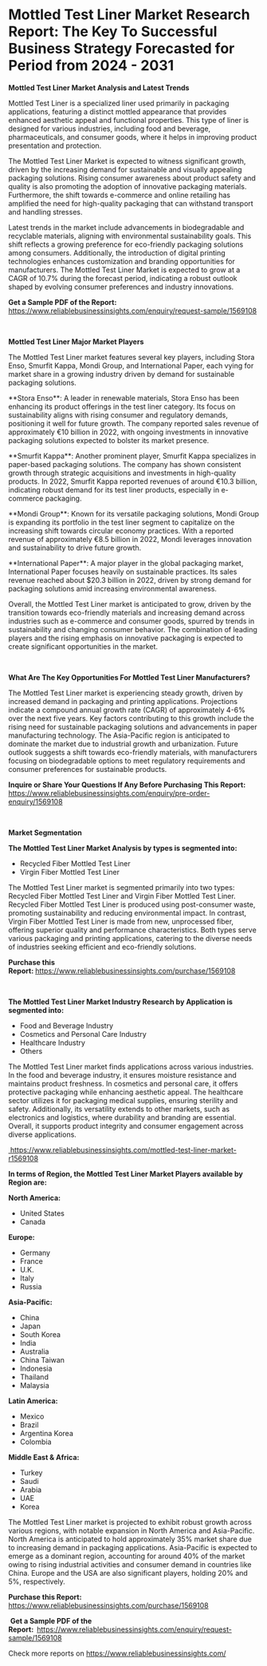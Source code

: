 <p><h1>Mottled Test Liner Market Research Report: The Key To Successful Business Strategy Forecasted for Period from 2024 - 2031</h1></p><p><strong>Mottled Test Liner Market Analysis and Latest Trends</strong></p>
<p><p>Mottled Test Liner is a specialized liner used primarily in packaging applications, featuring a distinct mottled appearance that provides enhanced aesthetic appeal and functional properties. This type of liner is designed for various industries, including food and beverage, pharmaceuticals, and consumer goods, where it helps in improving product presentation and protection.</p><p>The Mottled Test Liner Market is expected to witness significant growth, driven by the increasing demand for sustainable and visually appealing packaging solutions. Rising consumer awareness about product safety and quality is also promoting the adoption of innovative packaging materials. Furthermore, the shift towards e-commerce and online retailing has amplified the need for high-quality packaging that can withstand transport and handling stresses.</p><p>Latest trends in the market include advancements in biodegradable and recyclable materials, aligning with environmental sustainability goals. This shift reflects a growing preference for eco-friendly packaging solutions among consumers. Additionally, the introduction of digital printing technologies enhances customization and branding opportunities for manufacturers. The Mottled Test Liner Market is expected to grow at a CAGR of 10.7% during the forecast period, indicating a robust outlook shaped by evolving consumer preferences and industry innovations.</p></p>
<p><strong>Get a Sample PDF of the Report:&nbsp;</strong> <a href="https://www.reliablebusinessinsights.com/enquiry/request-sample/1569108?utm_campaign=84&utm_medium=2&utm_source=Github&utm_content=ia&utm_term=28122024&utm_id=mottled-test-liner">https://www.reliablebusinessinsights.com/enquiry/request-sample/1569108</a></p>
<p>&nbsp;</p>
<p><strong>Mottled Test Liner Major Market Players</strong></p>
<p><p>The Mottled Test Liner market features several key players, including Stora Enso, Smurfit Kappa, Mondi Group, and International Paper, each vying for market share in a growing industry driven by demand for sustainable packaging solutions.</p><p>**Stora Enso**: A leader in renewable materials, Stora Enso has been enhancing its product offerings in the test liner category. Its focus on sustainability aligns with rising consumer and regulatory demands, positioning it well for future growth. The company reported sales revenue of approximately €10 billion in 2022, with ongoing investments in innovative packaging solutions expected to bolster its market presence.</p><p>**Smurfit Kappa**: Another prominent player, Smurfit Kappa specializes in paper-based packaging solutions. The company has shown consistent growth through strategic acquisitions and investments in high-quality products. In 2022, Smurfit Kappa reported revenues of around €10.3 billion, indicating robust demand for its test liner products, especially in e-commerce packaging.</p><p>**Mondi Group**: Known for its versatile packaging solutions, Mondi Group is expanding its portfolio in the test liner segment to capitalize on the increasing shift towards circular economy practices. With a reported revenue of approximately €8.5 billion in 2022, Mondi leverages innovation and sustainability to drive future growth.</p><p>**International Paper**: A major player in the global packaging market, International Paper focuses heavily on sustainable practices. Its sales revenue reached about $20.3 billion in 2022, driven by strong demand for packaging solutions amid increasing environmental awareness.</p><p>Overall, the Mottled Test Liner market is anticipated to grow, driven by the transition towards eco-friendly materials and increasing demand across industries such as e-commerce and consumer goods, spurred by trends in sustainability and changing consumer behavior. The combination of leading players and the rising emphasis on innovative packaging is expected to create significant opportunities in the market.</p></p>
<p>&nbsp;</p>
<p><strong>What Are The Key Opportunities For Mottled Test Liner Manufacturers?</strong></p>
<p><p>The Mottled Test Liner market is experiencing steady growth, driven by increased demand in packaging and printing applications. Projections indicate a compound annual growth rate (CAGR) of approximately 4-6% over the next five years. Key factors contributing to this growth include the rising need for sustainable packaging solutions and advancements in paper manufacturing technology. The Asia-Pacific region is anticipated to dominate the market due to industrial growth and urbanization. Future outlook suggests a shift towards eco-friendly materials, with manufacturers focusing on biodegradable options to meet regulatory requirements and consumer preferences for sustainable products.</p></p>
<p><strong>Inquire or Share Your Questions If Any Before Purchasing This Report:</strong> <a href="https://www.reliablebusinessinsights.com/enquiry/pre-order-enquiry/1569108?utm_campaign=84&utm_medium=2&utm_source=Github&utm_content=ia&utm_term=28122024&utm_id=mottled-test-liner">https://www.reliablebusinessinsights.com/enquiry/pre-order-enquiry/1569108</a></p>
<p>&nbsp;</p>
<p><strong>Market Segmentation</strong></p>
<p><strong>The Mottled Test Liner Market Analysis by types is segmented into:</strong></p>
<p><ul><li>Recycled Fiber Mottled Test Liner</li><li>Virgin Fiber Mottled Test Liner</li></ul></p>
<p><p>The Mottled Test Liner market is segmented primarily into two types: Recycled Fiber Mottled Test Liner and Virgin Fiber Mottled Test Liner. Recycled Fiber Mottled Test Liner is produced using post-consumer waste, promoting sustainability and reducing environmental impact. In contrast, Virgin Fiber Mottled Test Liner is made from new, unprocessed fiber, offering superior quality and performance characteristics. Both types serve various packaging and printing applications, catering to the diverse needs of industries seeking efficient and eco-friendly solutions.</p></p>
<p><strong>Purchase this Report:&nbsp;</strong><a href="https://www.reliablebusinessinsights.com/purchase/1569108?utm_campaign=84&utm_medium=2&utm_source=Github&utm_content=ia&utm_term=28122024&utm_id=mottled-test-liner">https://www.reliablebusinessinsights.com/purchase/1569108</a></p>
<p>&nbsp;</p>
<p><strong>The Mottled Test Liner Market Industry Research by Application is segmented into:</strong></p>
<p><ul><li>Food and Beverage Industry</li><li>Cosmetics and Personal Care Industry</li><li>Healthcare Industry</li><li>Others</li></ul></p>
<p><p>The Mottled Test Liner market finds applications across various industries. In the food and beverage industry, it ensures moisture resistance and maintains product freshness. In cosmetics and personal care, it offers protective packaging while enhancing aesthetic appeal. The healthcare sector utilizes it for packaging medical supplies, ensuring sterility and safety. Additionally, its versatility extends to other markets, such as electronics and logistics, where durability and branding are essential. Overall, it supports product integrity and consumer engagement across diverse applications.</p></p>
<p><a href="https://www.reliablebusinessinsights.com/mottled-test-liner-market-r1569108?utm_campaign=84&utm_medium=2&utm_source=Github&utm_content=ia&utm_term=28122024&utm_id=mottled-test-liner">&nbsp;https://www.reliablebusinessinsights.com/mottled-test-liner-market-r1569108</a></p>
<p><strong>In terms of Region, the Mottled Test Liner Market Players available by Region are:</strong></p>
<p>
    <p> <strong> North America: </strong>
        <ul>
            <li>United States</li>
            <li>Canada</li>
        </ul>
        </p> 
    <p> <strong> Europe: </strong>
        <ul>
            <li>Germany</li>
            <li>France</li>
            <li>U.K.</li>
            <li>Italy</li>
            <li>Russia</li>
        </ul>
        </p> 
    <p> <strong> Asia-Pacific: </strong>
        <ul>
            <li>China</li>
            <li>Japan</li>
            <li>South Korea</li>
            <li>India</li>
            <li>Australia</li>
            <li>China Taiwan</li>
            <li>Indonesia</li>
            <li>Thailand</li>
            <li>Malaysia</li>
        </ul>
        </p> 
    <p> <strong> Latin America: </strong>
        <ul>
            <li>Mexico</li>
            <li>Brazil</li>
            <li>Argentina Korea</li>
            <li>Colombia</li>
        </ul>
        </p> 
    <p> <strong> Middle East & Africa: </strong>
        <ul>
            <li>Turkey</li>
            <li>Saudi</li>
            <li>Arabia</li>
            <li>UAE</li>
            <li>Korea</li>
        </ul>
    </p>
    </p>
<p><p>The Mottled Test Liner market is projected to exhibit robust growth across various regions, with notable expansion in North America and Asia-Pacific. North America is anticipated to hold approximately 35% market share due to increasing demand in packaging applications. Asia-Pacific is expected to emerge as a dominant region, accounting for around 40% of the market owing to rising industrial activities and consumer demand in countries like China. Europe and the USA are also significant players, holding 20% and 5%, respectively.</p></p>
<p><strong>Purchase this Report: </strong><a href="https://www.reliablebusinessinsights.com/purchase/1569108?utm_campaign=84&utm_medium=2&utm_source=Github&utm_content=ia&utm_term=28122024&utm_id=mottled-test-liner">https://www.reliablebusinessinsights.com/purchase/1569108</a></p>
<p>&nbsp;<strong>Get a Sample PDF of the Report:&nbsp;&nbsp;</strong><a href="https://www.reliablebusinessinsights.com/enquiry/request-sample/1569108?utm_campaign=84&utm_medium=2&utm_source=Github&utm_content=ia&utm_term=28122024&utm_id=mottled-test-liner">https://www.reliablebusinessinsights.com/enquiry/request-sample/1569108</a></p>
<p><strong></strong></p>
<p>Check more reports on <a href="https://www.reliablebusinessinsights.com/?utm_campaign=84&utm_medium=2&utm_source=Github&utm_content=ia&utm_term=28122024&utm_id=mottled-test-liner">https://www.reliablebusinessinsights.com/</a></p>